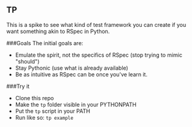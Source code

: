 TP
--------------

This is a spike to see what kind of test framework you can create if you want something akin to RSpec in Python.

###Goals
The initial goals are:

 * Emulate the spirit, not the specifics of RSpec (stop trying to mimic "should")
 * Stay Pythonic (use what is already available)
 * Be as intuitive as RSpec can be once you've learn it.


###Try it

 * Clone this repo
 * Make the `tp` folder visible in your PYTHONPATH
 * Put the `tp` script in your PATH
 * Run like so: `tp example`
